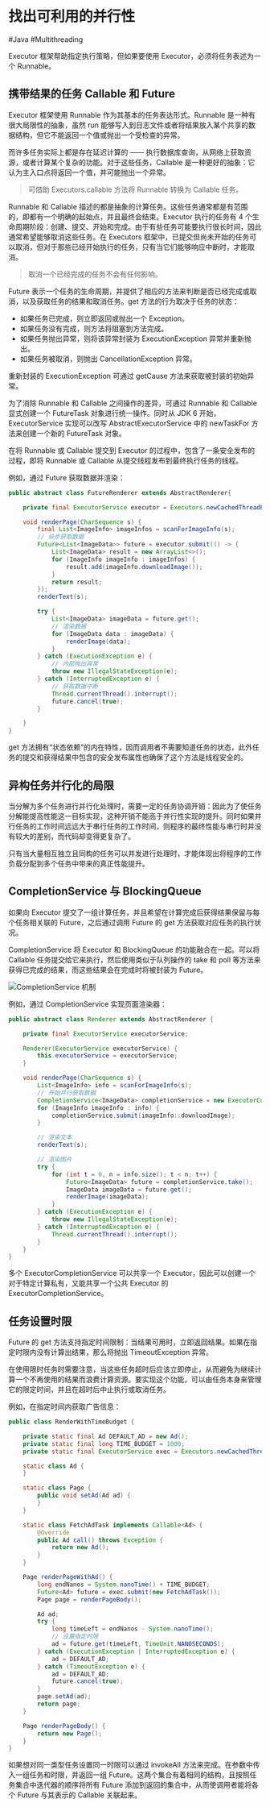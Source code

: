 # 找出可利用的并行性
#Java #Multithreading 

Executor 框架帮助指定执行策略，但如果要使用 Executor，必须将任务表述为一个 Runnable。

## 携带结果的任务 Callable 和 Future

Executor 框架使用 Runnable 作为其基本的任务表达形式。Runnable 是一种有很大局限性的抽象，虽然 run 能够写入到日志文件或者将结果放入某个共享的数据结构，但它不能返回一个值或抛出一个受检查的异常。

而许多任务实际上都是存在延迟计算的 —— 执行数据库查询，从网络上获取资源，或者计算某个复杂的功能。对于这些任务，Callable 是一种更好的抽象：它认为主入口点将返回一个值，并可能抛出一个异常。

> 可借助 Executors.callable 方法将 Runnable 转换为 Callable 任务。

Runnable 和 Callable 描述的都是抽象的计算任务。这些任务通常都是有范围的，即都有一个明确的起始点，并且最终会结束。Executor 执行的任务有 4 个生命周期阶段：创建、提交、开始和完成。由于有些任务可能要执行很长时间，因此通常希望能够取消这些任务。在 Executors 框架中，已提交但尚未开始的任务可以取消，但对于那些已经开始执行的任务，只有当它们能够响应中断时，才能取消。

> 取消一个已经完成的任务不会有任何影响。

Future 表示一个任务的生命周期，并提供了相应的方法来判断是否已经完成或取消，以及获取任务的结果和取消任务。get 方法的行为取决于任务的状态：

+ 如果任务已完成，则立即返回或抛出一个 Exception。
+ 如果任务没有完成，则方法将阻塞到方法完成。
+ 如果任务抛出异常，则将该异常封装为 ExecutionException 异常并重新抛出。
+ 如果任务被取消，则抛出 CancellationException 异常。

重新封装的 ExecutionException 可通过 getCause 方法来获取被封装的初始异常。

为了消除 Runnable 和 Callable 之间操作的差异，可通过 Runnable 和 Callable 显式创建一个 FutureTask 对象进行统一操作。同时从 JDK 6 开始，ExecutorService 实现可以改写 AbstractExecutorService 中的 newTaskFor 方法来创建一个新的 FutureTask 对象。

在将 Runnable 或 Callable 提交到 Executor 的过程中，包含了一条安全发布的过程，即将 Runnable 或 Callable 从提交线程发布到最终执行任务的线程。

例如，通过 Future 获取数据并渲染：

```java
public abstract class FutureRenderer extends AbstractRenderer{

    private final ExecutorService executor = Executors.newCachedThreadPool();

    void renderPage(CharSequence s) {
        final List<ImageInfo> imageInfos = scanForImageInfo(s);
        // 异步获取数据
        Future<List<ImageData>> future = executor.submit(() -> {
            List<ImageData> result = new ArrayList<>();
            for (ImageInfo imageInfo : imageInfos) {
                result.add(imageInfo.downloadImage());
            }
            return result;
        });
        renderText(s);

        try {
            List<ImageData> imageData = future.get();
            // 渲染数据
            for (ImageData data : imageData) {
                renderImage(data);
            }
        } catch (ExecutionException e) {
            // 内部抛出异常
            throw new IllegalStateException(e);
        } catch (InterruptedException e) {
            // 获取数据中断
            Thread.currentThread().interrupt();
            future.cancel(true);
        }

    }
}
```

get 方法拥有“状态依赖”的内在特性，因而调用者不需要知道任务的状态，此外任务的提交和获得结果中包含的安全发布属性也确保了这个方法是线程安全的。

## 异构任务并行化的局限

当分解为多个任务进行并行化处理时，需要一定的任务协调开销：因此为了使任务分解能提高性能这一目标实现，这种开销不能高于并行性实现的提升。同时如果并行任务的工作时间远远大于串行任务的工作时间，则程序的最终性能与串行时并没有较大的差别，而代码却变得更复杂了。

只有当大量相互独立且同构的任务可以并发进行处理时，才能体现出将程序的工作负载分配到多个任务中带来的真正性能提升。

## CompletionService 与 BlockingQueue

如果向 Executor 提交了一组计算任务，并且希望在计算完成后获得结果保留与每个任务相关联的 Future，之后通过调用 Future 的 get 方法获取对应任务的执行状况。

CompletionService 将 Executor 和 BlockingQueue 的功能融合在一起。可以将 Callable 任务提交给它来执行，然后使用类似于队列操作的 take 和 poll 等方法来获得已完成的结果，而这些结果会在完成时将被封装为 Future。

![CompletionService 机制](https://gitee.com/snow-zen/my-images-repo/raw/master/java-concurrency-in-practice/CompletionService%20%E6%9C%BA%E5%88%B6.png)

例如，通过 CompletionService 实现页面渲染器：

```java
public abstract class Renderer extends AbstractRenderer {

    private final ExecutorService executorService;

    Renderer(ExecutorService executorService) {
        this.executorService = executorService;
    }

    void renderPage(CharSequence s) {
        List<ImageInfo> info = scanForImageInfo(s);
        // 开始并行获取数据
        CompletionService<ImageData> completionService = new ExecutorCompletionService<>(executorService);
        for (ImageInfo imageInfo : info) {
            completionService.submit(imageInfo::downloadImage);
        }

        // 渲染文本
        renderText(s);

        // 渲染图片
        try {
            for (int t = 0, n = info.size(); t < n; t++) {
                Future<ImageData> future = completionService.take();
                ImageData imageData = future.get();
                renderImage(imageData);
            }
        } catch (ExecutionException e) {
            throw new IllegalStateException(e);
        } catch (InterruptedException e) {
            Thread.currentThread().interrupt();
        }
    }
}
```

多个 ExecutorCompletionService 可以共享一个 Executor，因此可以创建一个对于特定计算私有，又能共享一个公共 Executor 的 ExecutorCompletionService。

## 任务设置时限

Future 的 get 方法支持指定时间限制：当结果可用时，立即返回结果。如果在指定时限内没有计算出结果，那么将抛出 TimeoutException 异常。

在使用限时任务时需要注意，当这些任务超时后应该立即停止，从而避免为继续计算一个不再使用的结果而浪费计算资源。要实现这个功能，可以由任务本身来管理它的限定时间，并且在超时后中止执行或取消任务。

例如，在指定时间内获取广告信息：

```java
public class RenderWithTimeBudget {

    private static final Ad DEFAULT_AD = new Ad();
    private static final long TIME_BUDGET = 1000;
    private static final ExecutorService exec = Executors.newCachedThreadPool();

    static class Ad {
    }

    static class Page {
        public void setAd(Ad ad) {
        }
    }

    static class FetchAdTask implements Callable<Ad> {
        @Override
        public Ad call() throws Exception {
            return new Ad();
        }
    }

    Page renderPageWithAd() {
        long endNanos = System.nanoTime() + TIME_BUDGET;
        Future<Ad> future = exec.submit(new FetchAdTask());
        Page page = renderPageBody();

        Ad ad;
        try {
            long timeLeft = endNanos - System.nanoTime();
            // 设置指定时限
            ad = future.get(timeLeft, TimeUnit.NANOSECONDS);
        } catch (ExecutionException | InterruptedException e) {
            ad = DEFAULT_AD;
        } catch (TimeoutException e) {
            ad = DEFAULT_AD;
            future.cancel(true);
        }
        page.setAd(ad);
        return page;
    }

    Page renderPageBody() {
        return new Page();
    }
}
```

如果想对同一类型任务设置同一时限可以通过 invokeAll 方法来完成。在参数中传入一组任务和时限，并返回一组 Future。这两个集合有着相同的结构，且按照任务集合中迭代器的顺序将所有 Future 添加到返回的集合中，从而使调用者能将各个 Future 与其表示的 Callable 关联起来。

